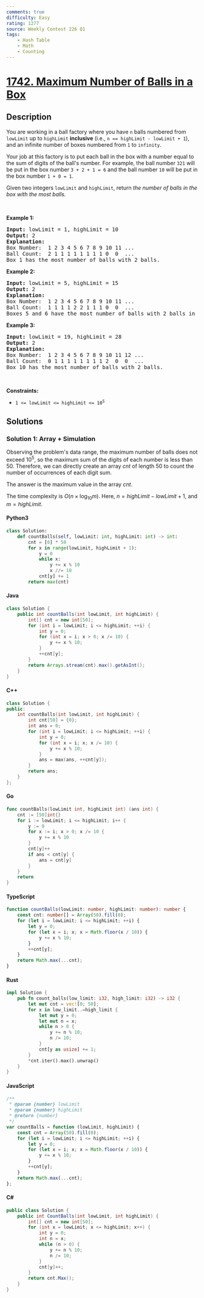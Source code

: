 ```yaml
---
comments: true
difficulty: Easy
rating: 1277
source: Weekly Contest 226 Q1
tags:
    - Hash Table
    - Math
    - Counting
---
```


<!-- problem:start -->

# [1742. Maximum Number of Balls in a Box](https://leetcode.com/problems/maximum-number-of-balls-in-a-box)

## Description

<!-- description:start -->

<p>You are working in a ball factory where you have <code>n</code> balls numbered from <code>lowLimit</code> up to <code>highLimit</code> <strong>inclusive</strong> (i.e., <code>n == highLimit - lowLimit + 1</code>), and an infinite number of boxes numbered from <code>1</code> to <code>infinity</code>.</p>

<p>Your job at this factory is to put each ball in the box with a number equal to the sum of digits of the ball&#39;s number. For example, the ball number <code>321</code> will be put in the box number <code>3 + 2 + 1 = 6</code> and the ball number <code>10</code> will be put in the box number <code>1 + 0 = 1</code>.</p>

<p>Given two integers <code>lowLimit</code> and <code>highLimit</code>, return<em> the number of balls in the box with the most balls.</em></p>

<p>&nbsp;</p>
<p><strong class="example">Example 1:</strong></p>

<pre>
<strong>Input:</strong> lowLimit = 1, highLimit = 10
<strong>Output:</strong> 2
<strong>Explanation:</strong>
Box Number:  1 2 3 4 5 6 7 8 9 10 11 ...
Ball Count:  2 1 1 1 1 1 1 1 1 0  0  ...
Box 1 has the most number of balls with 2 balls.</pre>

<p><strong class="example">Example 2:</strong></p>

<pre>
<strong>Input:</strong> lowLimit = 5, highLimit = 15
<strong>Output:</strong> 2
<strong>Explanation:</strong>
Box Number:  1 2 3 4 5 6 7 8 9 10 11 ...
Ball Count:  1 1 1 1 2 2 1 1 1 0  0  ...
Boxes 5 and 6 have the most number of balls with 2 balls in each.
</pre>

<p><strong class="example">Example 3:</strong></p>

<pre>
<strong>Input:</strong> lowLimit = 19, highLimit = 28
<strong>Output:</strong> 2
<strong>Explanation:</strong>
Box Number:  1 2 3 4 5 6 7 8 9 10 11 12 ...
Ball Count:  0 1 1 1 1 1 1 1 1 2  0  0  ...
Box 10 has the most number of balls with 2 balls.
</pre>

<p>&nbsp;</p>
<p><strong>Constraints:</strong></p>

<ul>
	<li><code>1 &lt;= lowLimit &lt;= highLimit &lt;= 10<sup>5</sup></code></li>
</ul>

<!-- description:end -->

## Solutions

<!-- solution:start -->

### Solution 1: Array + Simulation

Observing the problem's data range, the maximum number of balls does not exceed $10^5$, so the maximum sum of the digits of each number is less than $50$. Therefore, we can directly create an array $\textit{cnt}$ of length $50$ to count the number of occurrences of each digit sum.

The answer is the maximum value in the array $\textit{cnt}$.

The time complexity is $O(n \times \log_{10}m)$. Here, $n = \textit{highLimit} - \textit{lowLimit} + 1$, and $m = \textit{highLimit}$.

<!-- tabs:start -->

#### Python3

```python
class Solution:
    def countBalls(self, lowLimit: int, highLimit: int) -> int:
        cnt = [0] * 50
        for x in range(lowLimit, highLimit + 1):
            y = 0
            while x:
                y += x % 10
                x //= 10
            cnt[y] += 1
        return max(cnt)
```

#### Java

```java
class Solution {
    public int countBalls(int lowLimit, int highLimit) {
        int[] cnt = new int[50];
        for (int i = lowLimit; i <= highLimit; ++i) {
            int y = 0;
            for (int x = i; x > 0; x /= 10) {
                y += x % 10;
            }
            ++cnt[y];
        }
        return Arrays.stream(cnt).max().getAsInt();
    }
}
```

#### C++

```cpp
class Solution {
public:
    int countBalls(int lowLimit, int highLimit) {
        int cnt[50] = {0};
        int ans = 0;
        for (int i = lowLimit; i <= highLimit; ++i) {
            int y = 0;
            for (int x = i; x; x /= 10) {
                y += x % 10;
            }
            ans = max(ans, ++cnt[y]);
        }
        return ans;
    }
};
```

#### Go

```go
func countBalls(lowLimit int, highLimit int) (ans int) {
	cnt := [50]int{}
	for i := lowLimit; i <= highLimit; i++ {
		y := 0
		for x := i; x > 0; x /= 10 {
			y += x % 10
		}
		cnt[y]++
		if ans < cnt[y] {
			ans = cnt[y]
		}
	}
	return
}
```

#### TypeScript

```ts
function countBalls(lowLimit: number, highLimit: number): number {
    const cnt: number[] = Array(50).fill(0);
    for (let i = lowLimit; i <= highLimit; ++i) {
        let y = 0;
        for (let x = i; x; x = Math.floor(x / 10)) {
            y += x % 10;
        }
        ++cnt[y];
    }
    return Math.max(...cnt);
}
```

#### Rust

```rust
impl Solution {
    pub fn count_balls(low_limit: i32, high_limit: i32) -> i32 {
        let mut cnt = vec![0; 50];
        for x in low_limit..=high_limit {
            let mut y = 0;
            let mut n = x;
            while n > 0 {
                y += n % 10;
                n /= 10;
            }
            cnt[y as usize] += 1;
        }
        *cnt.iter().max().unwrap()
    }
}
```

#### JavaScript

```js
/**
 * @param {number} lowLimit
 * @param {number} highLimit
 * @return {number}
 */
var countBalls = function (lowLimit, highLimit) {
    const cnt = Array(50).fill(0);
    for (let i = lowLimit; i <= highLimit; ++i) {
        let y = 0;
        for (let x = i; x; x = Math.floor(x / 10)) {
            y += x % 10;
        }
        ++cnt[y];
    }
    return Math.max(...cnt);
};
```

#### C#

```cs
public class Solution {
    public int CountBalls(int lowLimit, int highLimit) {
        int[] cnt = new int[50];
        for (int x = lowLimit; x <= highLimit; x++) {
            int y = 0;
            int n = x;
            while (n > 0) {
                y += n % 10;
                n /= 10;
            }
            cnt[y]++;
        }
        return cnt.Max();
    }
}
```

<!-- tabs:end -->

<!-- solution:end -->

<!-- problem:end -->

